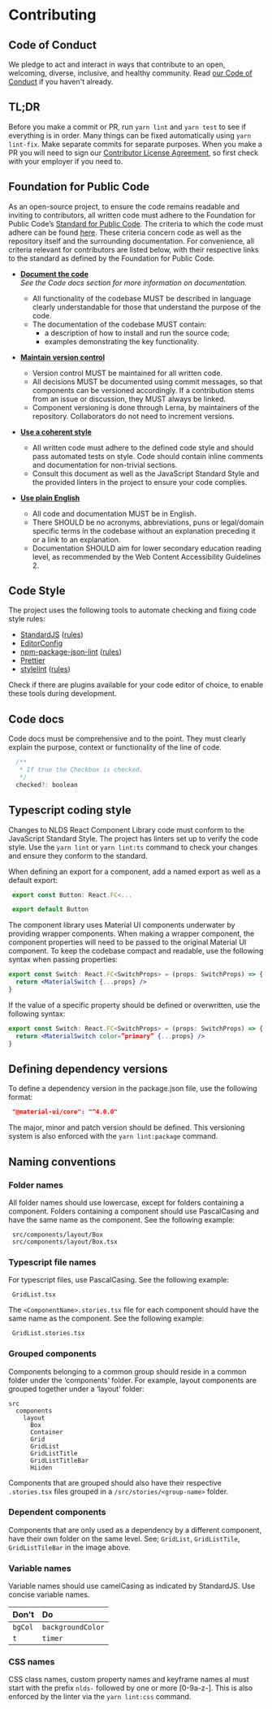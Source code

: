 # Contributing

## Code of Conduct

We pledge to act and interact in ways that contribute to an open, welcoming, diverse, inclusive, and healthy community. Read [our Code of Conduct](CODE_OF_CONDUCT.md) if you haven't already.

## TL;DR

Before you make a commit or PR, run `yarn lint` and `yarn test` to see if everything is in order.
Many things can be fixed automatically using `yarn lint-fix`. Make separate commits for separate purposes.
When you make a PR you will need to sign our [Contributor License Agreement](CLA.md), so first check with your employer if you need to.

## Foundation for Public Code

As an open-source project, to ensure the code remains readable and inviting to contributors, all written code must adhere to the Foundation for Public Code’s [Standard for Public Code](https://standard.publiccode.net/). The criteria to which the code must adhere can be found [here](https://standard.publiccode.net/criteria/). These criteria concern code as well as the repository itself and the surrounding documentation. For convenience, all criteria relevant for contributors are listed below, with their respective links to the standard as defined by the Foundation for Public Code.

* **[Document the code](https://standard.publiccode.net/criteria/documenting.html)**
  <br />
  *See the Code docs section for more information on documentation.*
  * All functionality of the codebase MUST be described in language clearly understandable for those that understand the purpose of the code.
  * The documentation of the codebase MUST contain:
    * a description of how to install and run the source code;
    * examples demonstrating the key functionality.

* **[Maintain version control](https://standard.publiccode.net/criteria/version-control-and-history.html)**
  * Version control MUST be maintained for all written code.
  * All decisions MUST be documented using commit messages, so that components can be versioned accordingly. If a contribution stems from an issue or discussion, they MUST always be linked.
  * Component versioning is done through Lerna, by maintainers of the repository. Collaborators do not need to increment versions.

* **[Use a coherent style](https://standard.publiccode.net/criteria/style.html)**
  * All written code must adhere to the defined code style and should pass automated tests on style. Code should contain inline comments and documentation for non-trivial sections.
  * Consult this document as well as the JavaScript Standard Style and the provided linters in the project to ensure your code complies.

* **[Use plain English](https://standard.publiccode.net/criteria/understandable-english-first.html)**
  * All code and documentation MUST be in English.
  * There SHOULD be no acronyms, abbreviations, puns or legal/domain specific terms in the codebase without an explanation preceding it or a link to an explanation.
  * Documentation SHOULD aim for lower secondary education reading level, as recommended by the Web Content Accessibility Guidelines 2.

## Code Style

The project uses the following tools to automate checking and fixing code style rules:

- [StandardJS](https://standardjs.com/) ([rules](https://standardjs.com/rules.html))
- [EditorConfig](https://editorconfig.org)
- [npm-package-json-lint](https://npmpackagejsonlint.org/) ([rules](https://npmpackagejsonlint.org/docs/en/rules))
- [Prettier](https://prettier.io)
- [stylelint](https://stylelint.io/) ([rules](https://stylelint.io/user-guide/rules/list))

Check if there are plugins available for your code editor of choice, to enable these tools during development.

## Code docs
Code docs must be comprehensive and to the point.
They must clearly explain the purpose, context or functionality of the line of code.
```js
  /**
   * If true the Checkbox is checked.
   */
  checked?: boolean
```
## Typescript coding style

Changes to NLDS React Component Library code must conform to the JavaScript Standard Style.
The project has linters set up to verify the code style. Use the `yarn lint` or `yarn lint:ts` command to check your changes and ensure they conform to the standard.

When defining an export for a component, add a named export as well as a default export:
```jsx
 export const Button: React.FC<...
```
```jsx
 export default Button
```

The component library uses Material UI components underwater by providing wrapper components.
When making a wrapper component, the component properties will need to be passed to the original Material UI component.
To keep the codebase compact and readable, use the following syntax when passing properties:
```jsx
export const Switch: React.FC<SwitchProps> = (props: SwitchProps) => {
  return <MaterialSwitch {...props} />
}
```
If the value of a specific property should be defined or overwritten, use the following syntax:
```jsx
export const Switch: React.FC<SwitchProps> = (props: SwitchProps) => {
  return <MaterialSwitch color=”primary” {...props} />
}
```

## Defining dependency versions
To define a dependency version in the package.json file, use the following format:
```json
 "@material-ui/core": "^4.0.0"
```
The major, minor and patch version should be defined.
This versioning system is also enforced with the `yarn lint:package` command.

## Naming conventions

### Folder names
All folder names should use lowercase, except for folders containing a component. Folders containing a component should use PascalCasing and have the same name as the component. See the following example:
```
 src/components/layout/Box
 src/components/layout/Box.tsx
```

### Typescript file names
For typescript files, use PascalCasing. See the following example:
```
 GridList.tsx
```
The `<ComponentName>.stories.tsx` file for each component should have the same name as the component. See the following example:
```
 GridList.stories.tsx
```

### Grouped components
Components belonging to a common group should reside in a common folder under the ‘components’ folder.
For example, layout components are grouped together under a ‘layout’ folder:
```
src
  components
    layout
      Box
      Container
      Grid
      GridList
      GridListTitle
      GridListTitleBar
      Hiiden
```
Components that are grouped should also have their respective `.stories.tsx` files grouped in a `/src/stories/<group-name>` folder.

### Dependent components
Components that are only used as a dependency by a different component, have their own folder on the same level. See; `GridList`, `GridListTile`, `GridListTileBar` in the image above.

### Variable names
Variable names should use camelCasing as indicated by StandardJS.
Use concise variable names.

| Don't   | Do                |
|:--------|:------------------|
| `bgCol` | `backgroundColor` |
| `t`     | `timer`           |

### CSS names

CSS class names, custom property names and keyframe names al must start with the prefix `nlds-` followed by one or more [0-9a-z-]. This is also enforced by the linter via the `yarn lint:css` command.
